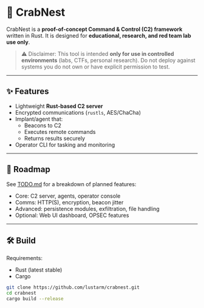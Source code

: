 # 🦀 CrabNest

CrabNest is a **proof-of-concept Command & Control (C2) framework** written in Rust.
It is designed for **educational, research, and red team lab use only**.

> ⚠️ Disclaimer: This tool is intended **only for use in controlled environments** (labs, CTFs, personal research).
> Do not deploy against systems you do not own or have explicit permission to test.

---

## ✨ Features
- Lightweight **Rust-based C2 server**
- Encrypted communications (`rustls`, AES/ChaCha)
- Implant/agent that:
  - Beacons to C2
  - Executes remote commands
  - Returns results securely
- Operator CLI for tasking and monitoring

---

## 🚧 Roadmap
See [TODO.md](./TODO.md) for a breakdown of planned features:
- Core: C2 server, agents, operator console
- Comms: HTTP(S), encryption, beacon jitter
- Advanced: persistence modules, exfiltration, file handling
- Optional: Web UI dashboard, OPSEC features

---

## 🛠️ Build
Requirements:
- Rust (latest stable)
- Cargo

```bash
git clone https://github.com/lustarm/crabnest.git
cd crabnest
cargo build --release

